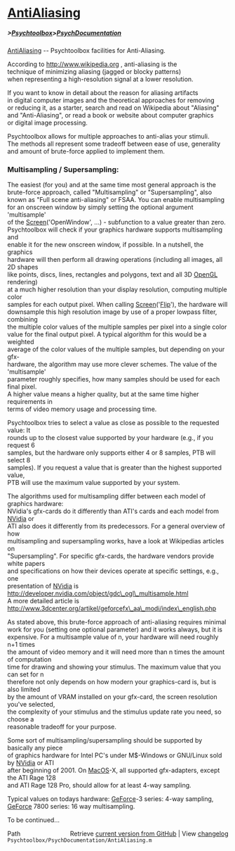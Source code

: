 # [AntiAliasing](AntiAliasing)
##### >[Psychtoolbox](Psychtoolbox)>[PsychDocumentation](PsychDocumentation)

[AntiAliasing](AntiAliasing) -- Psychtoolbox facilities for Anti-Aliasing.  
  
According to http://www.wikipedia.org , anti-aliasing is the  
technique of minimizing aliasing (jagged or blocky patterns)  
when representing a high-resolution signal at a lower resolution.  
  
If you want to know in detail about the reason for aliasing artifacts  
in digital computer images and the theoretical approaches for removing  
or reducing it, as a starter, search and read on Wikipedia about "Aliasing"  
and "Anti-Aliasing", or read a book or website about computer graphics  
or digital image processing.  
  
Psychtoolbox allows for multiple approaches to anti-alias your stimuli.  
The methods all represent some tradeoff between ease of use, generality  
and amount of brute-force applied to implement them.  
  
### Multisampling / Supersampling:  
  
The easiest (for you) and at the same time most general approach is the  
brute-force approach, called "Multisampling" or "Supersampling", also  
known as "Full scene anti-aliasing" or FSAA. You can enable multisampling  
for an onscreen window by simply setting the optional argument 'multisample'  
of the [Screen](Screen)('OpenWindow', ...) - subfunction to a value greater than zero.  
Psychtoolbox will check if your graphics hardware supports multisampling and  
enable it for the new onscreen window, if possible. In a nutshell, the graphics  
hardware will then perform all drawing operations (including all images, all 2D shapes  
like points, discs, lines, rectangles and polygons, text and all 3D [OpenGL](OpenGL) rendering)  
at a much higher resolution than your display resolution, computing multiple color  
samples for each output pixel. When calling [Screen](Screen)('[Flip](Flip)'), the hardware will  
downsample this high resolution image by use of a proper lowpass filter, combining  
the multiple color values of the multiple samples per pixel into a single color  
value for the final output pixel. A typical algorithm for this would be a weighted  
average of the color values of the multiple samples, but depending on your gfx-  
hardware, the algorithm may use more clever schemes. The value of the 'multisample'  
parameter roughly specifies, how many samples should be used for each final pixel.  
A higher value means a higher quality, but at the same time higher requirements in  
terms of video memory usage and processing time.  
  
Psychtoolbox tries to select a value as close as possible to the requested value: It  
rounds up to the closest value supported by your hardware (e.g., if you request 6  
samples, but the hardware only supports either 4 or 8 samples, PTB will select 8  
samples). If you request a value that is greater than the highest supported value,  
PTB will use the maximum value supported by your system.  
  
The algorithms used for multisampling differ between each model of graphics hardware:  
NVidia's gfx-cards do it differently than ATI's cards and each model from [NVidia](NVidia) or  
ATI also does it differently from its predecessors. For a general overview of how  
multisampling and supersampling works, have a look at Wikipedias articles on  
"Supersampling". For specific gfx-cards, the hardware vendors provide white papers  
and specifications on how their devices operate at specific settings, e.g., one  
presentation of [NVidia](NVidia) is http://developer.nvidia.com/object/gdc\_ogl\_multisample.html  
A more detailed article is http://www.3dcenter.org/artikel/geforcefx\_aa\_modi/index\_english.php  
  
As stated above, this brute-force approach of anti-aliasing requires minimal  
work for you (setting one optional parameter) and it works always, but it is  
expensive. For a multisample value of n, your hardware will need roughly n+1 times  
the amount of video memory and it will need more than n times the amount of computation  
time for drawing and showing your stimulus. The maximum value that you can set for n  
therefore not only depends on how modern your graphics-card is, but is also limited  
by the amount of VRAM installed on your gfx-card, the screen resolution you've selected,  
the complexity of your stimulus and the stimulus update rate you need, so choose a  
reasonable tradeoff for your purpose.  
  
Some sort of multisampling/supersampling should be supported by basically any piece  
of graphics hardware for Intel PC's under M$-Windows or GNU/Linux sold by [NVidia](NVidia) or ATI   
after beginning of 2001. On [MacOS](MacOS)-X, all supported gfx-adapters, except the ATI Rage 128  
and ATI Rage 128 Pro, should allow for at least 4-way sampling.  
  
Typical values on todays hardware: [GeForce](GeForce)-3 series: 4-way sampling,  
[GeForce](GeForce) 7800 series: 16 way multisampling.  
  
To be continued...  




<div class="code_header" style="text-align:right;">
  <span style="float:left;">Path&nbsp;&nbsp;</span> <span class="counter">Retrieve <a href=
  "https://raw.github.com/Psychtoolbox-3/Psychtoolbox-3/beta/Psychtoolbox/PsychDocumentation/AntiAliasing.m">current version from GitHub</a> | View <a href=
  "https://github.com/Psychtoolbox-3/Psychtoolbox-3/commits/beta/Psychtoolbox/PsychDocumentation/AntiAliasing.m">changelog</a></span>
</div>
<div class="code">
  <code>Psychtoolbox/PsychDocumentation/AntiAliasing.m</code>
</div>


